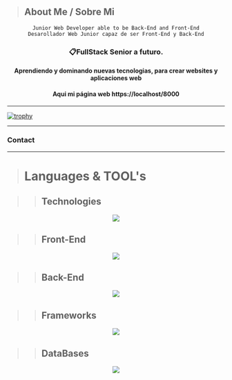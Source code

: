>## About Me / Sobre Mi

<div align="center">
    <code>Junior Web Developer able to be Back-End and Front-End</code>
    <br>
    <code>Desarollador Web Junior capaz de ser Front-End y Back-End</code>
</div>

<div align="center">
    <h3>📋FullStack Senior a futuro.</h3>  
    <h4>Aprendiendo y dominando nuevas tecnologias, para crear websites y aplicaciones web</h4>
    <h4>Aqui mi página web <a src="">https://localhost/8000</a></h4>
</div>

---

[![trophy](https://github-profile-trophy.vercel.app/?username=Fairebol&theme=juicyfresh&row=1&no-frame=true&margin-w=20)](https://github.com/ryo-ma/github-profile-trophy)

---
### Contact



---

># Languages & TOOL's

>>## Technologies

<p align="center">
  <img src="https://skillicons.dev/icons?i=vscode,html,css,md,github" />
</p>

>>## Front-End

<p align="center">
  <img src="https://skillicons.dev/icons?i=js,php" />
</p>

>>## Back-End

<p align="center">
  <img src="https://skillicons.dev/icons?i=git,bash,js,php,nodejs,cpp" />
</p>

>>## Frameworks

<p align="center">
  <img src="https://skillicons.dev/icons?i=tailwind,alpinejs,express" />
</p>

>>## DataBases

<p align="center">
  <img src="https://skillicons.dev/icons?i=mysql" />
</p>

